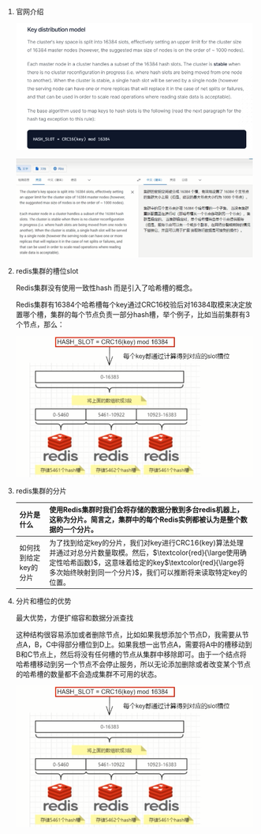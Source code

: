 1. 官网介绍

   ![ ](09集群算法-分片-slot.assets/3.槽位官网说明.jpg)

   ![img](09集群算法-分片-slot.assets/4.官网翻译-20241120223627723.jpg)

2. redis集群的槽位slot

   Redis集群没有使用一致性hash 而是引入了哈希槽的概念。

   Redis集群有16384个哈希槽每个key通过CRC16校验后对16384取模来决定放置哪个槽，集群的每个节点负责一部分hash槽，举个例子，比如当前集群有3个节点，那么：

   ![img](09集群算法-分片-slot.assets/5.槽位示例-20241120224724144.jpg)

3. redis集群的分片

   | 分片是什么            | 使用Redis集群时我们会将存储的数据分散到多台redis机器上，这称为分片。简言之，集群中的每个Redis实例都被认为是整个数据的一个分片。 |
   | --------------------- | ------------------------------------------------------------ |
   | 如何找到给定key的分片 | 为了找到给定key的分片，我们对key进行CRC16(key)算法处理并通过对总分片数量取模。然后，$\textcolor{red}{\large使用确定性哈希函数}$，这意味着给定的key$\textcolor{red}{\large将多次始终映射到同一个分片}$，我们可以推断将来读取特定key的位置。 |

4. 分片和槽位的优势

   最大优势，方便扩缩容和数据分派查找

   这种结构很容易添加或者删除节点，比如如果我想添加个节点D，我需要从节点A，B，C中得部分槽位到D上。如果我想一出节点A，需要将A中的槽移动到B和C节点上，然后将没有任何槽的节点从集群中移除即可。由于一个结点将哈希槽移动到另一个节点不会停止服务，所以无论添加删除或者改变某个节点的哈希槽的数量都不会造成集群不可用的状态。

   ![img](09集群算法-分片-slot.assets/5.槽位示例.jpg)































